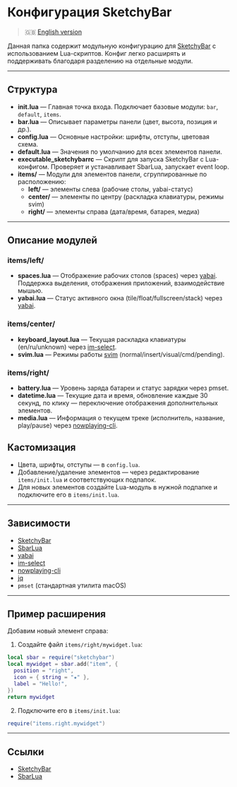 # Конфигурация SketchyBar

> 🇬🇧 [English version](README.md)

Данная папка содержит модульную конфигурацию для [SketchyBar](https://github.com/FelixKratz/SketchyBar) с использованием Lua-скриптов. Конфиг легко расширять и поддерживать благодаря разделению на отдельные модули.

---

## Структура

- **init.lua** — Главная точка входа. Подключает базовые модули: `bar`, `default`, `items`.
- **bar.lua** — Описывает параметры панели (цвет, высота, позиция и др.).
- **config.lua** — Основные настройки: шрифты, отступы, цветовая схема.
- **default.lua** — Значения по умолчанию для всех элементов панели.
- **executable_sketchybarrc** — Скрипт для запуска SketchyBar с Lua-конфигом. Проверяет и устанавливает SbarLua, запускает event loop.
- **items/** — Модули для элементов панели, сгруппированные по расположению:
  - **left/** — элементы слева (рабочие столы, yabai-статус)
  - **center/** — элементы по центру (раскладка клавиатуры, режимы svim)
  - **right/** — элементы справа (дата/время, батарея, медиа)

---

## Описание модулей

### items/left/

- **spaces.lua** — Отображение рабочих столов (spaces) через [yabai](https://github.com/koekeishiya/yabai). Поддержка выделения, отображения приложений, взаимодействие мышью.
- **yabai.lua** — Статус активного окна (tile/float/fullscreen/stack) через [yabai](https://github.com/koekeishiya/yabai).

### items/center/

- **keyboard_layout.lua** — Текущая раскладка клавиатуры (en/ru/unknown) через [im-select](https://github.com/daipeihust/im-select).
- **svim.lua** — Режимы работы [svim](https://github.com/FelixKratz/SketchyVim) (normal/insert/visual/cmd/pending).

### items/right/

- **battery.lua** — Уровень заряда батареи и статус зарядки через pmset.
- **datetime.lua** — Текущие дата и время, обновление каждые 30 секунд, по клику — переключение отображения дополнительных элементов.
- **media.lua** — Информация о текущем треке (исполнитель, название, play/pause) через [nowplaying-cli](https://github.com/nowplaying/nowplaying-cli).

## Кастомизация

- Цвета, шрифты, отступы — в `config.lua`.
- Добавление/удаление элементов — через редактирование `items/init.lua` и соответствующих подпапок.
- Для новых элементов создайте Lua-модуль в нужной подпапке и подключите его в `items/init.lua`.

---

## Зависимости

- [SketchyBar](https://github.com/FelixKratz/SketchyBar)
- [SbarLua](https://github.com/FelixKratz/SbarLua)
- [yabai](https://github.com/koekeishiya/yabai)
- [im-select](https://github.com/daipeihust/im-select)
- [nowplaying-cli](https://github.com/nowplaying/nowplaying-cli)
- [jq](https://stedolan.github.io/jq/)
- `pmset` (стандартная утилита macOS)

---

## Пример расширения

Добавим новый элемент справа:

1. Создайте файл `items/right/mywidget.lua`:

```lua
local sbar = require("sketchybar")
local mywidget = sbar.add("item", {
  position = "right",
  icon = { string = "★" },
  label = "Hello!",
})
return mywidget
```

2. Подключите его в `items/init.lua`:

```lua
require("items.right.mywidget")
```

---

## Ссылки

- [SketchyBar](https://github.com/FelixKratz/SketchyBar)
- [SbarLua](https://github.com/FelixKratz/SbarLua)
